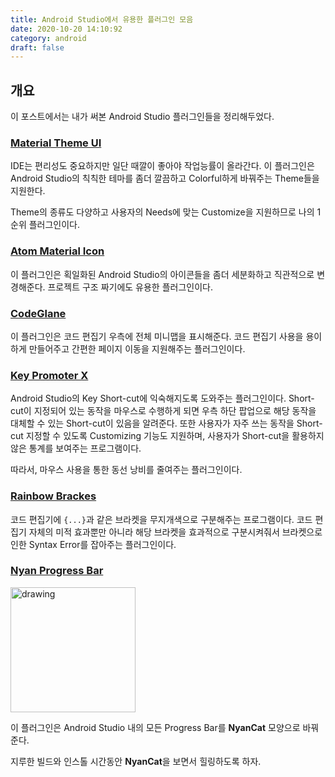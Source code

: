 ```yaml
---
title: Android Studio에서 유용한 플러그인 모음
date: 2020-10-20 14:10:92
category: android
draft: false
---
```


## 개요

이 포스트에서는 내가 써본 Android Studio 플러그인들을 정리해두었다.

### [Material Theme UI](https://plugins.jetbrains.com/plugin/8006-material-theme-ui)

IDE는 편리성도 중요하지만 일단 때깔이 좋아야 작업능률이 올라간다.
이 플러그인은 Android Studio의 칙칙한 테마를 좀더 깔끔하고 Colorful하게 바꿔주는 Theme들을 지원한다.

Theme의 종류도 다양하고 사용자의 Needs에 맞는 Customize을 지원하므로 나의 1순위 플러그인이다.

### [Atom Material Icon](https://plugins.jetbrains.com/plugin/10044-atom-material-icons)

이 플러그인은 획일화된 Android Studio의 아이콘들을 좀더 세분화하고 직관적으로 변경해준다.
프로젝트 구조 짜기에도 유용한 플러그인이다.

### [CodeGlane](https://plugins.jetbrains.com/plugin/7275-codeglance)

이 플러그인은 코드 편집기 우측에 전체 미니맵을 표시해준다.
코드 편집기 사용을 용이하게 만들어주고 간편한 페이지 이동을 지원해주는 플러그인이다.

### [Key Promoter X](https://plugins.jetbrains.com/plugin/9792-key-promoter-x)

Android Studio의 Key Short-cut에 익숙해지도록 도와주는 플러그인이다.
Short-cut이 지정되어 있는 동작을 마우스로 수행하게 되면 우측 하단 팝업으로 해당 동작을 대체할 수 있는 Short-cut이 있음을 알려준다.
또한 사용자가 자주 쓰는 동작을 Short-cut 지정할 수 있도록 Customizing 기능도 지원하며, 사용자가 Short-cut을 활용하지 않은 통계를 보여주는 프로그램이다.

따라서, 마우스 사용을 통한 동선 낭비를 줄여주는 플러그인이다.

### [Rainbow Brackes](https://plugins.jetbrains.com/plugin/10080-rainbow-brackets)

코드 편집기에 `{...}`과 같은 브라켓을 무지개색으로 구분해주는 프로그램이다. 코드 편집기 자체의 미적 효과뿐만 아니라 해당 브라켓을 효과적으로 구분시켜줘서 브라켓으로 인한 Syntax Error를 잡아주는 플러그인이다.

### [Nyan Progress Bar](https://plugins.jetbrains.com/plugin/8575-nyan-progress-bar)

<img src="https://plugins.jetbrains.com/files/8575/73820/icon/META-INF_pluginIcon.svg" alt="drawing" width="200"/>

이 플러그인은 Android Studio 내의 모든 Progress Bar를 **NyanCat** 모양으로 바꿔준다.

지루한 빌드와 인스톨 시간동안 **NyanCat**을 보면서 힐링하도록 하자.
